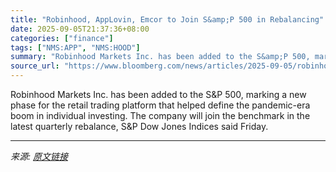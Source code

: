 ```yaml
---
title: "Robinhood, AppLovin, Emcor to Join S&amp;P 500 in Rebalancing"
date: 2025-09-05T21:37:36+08:00
categories: ["finance"]
tags: ["NMS:APP", "NMS:HOOD"]
summary: "Robinhood Markets Inc. has been added to the S&amp;P 500, marking a new phase for the retail trading platform that helped define the pandemic-era boom in individual investing. The company will join th"
source_url: "https://www.bloomberg.com/news/articles/2025-09-05/robinhood-applovin-emcor-to-join-s-p-500-in-latest-rebalance"
---
```


Robinhood Markets Inc. has been added to the S&amp;P 500, marking a new phase for the retail trading platform that helped define the pandemic-era boom in individual investing. The company will join the benchmark in the latest quarterly rebalance, S&amp;P Dow Jones Indices said Friday.

---

*来源: [原文链接](https://www.bloomberg.com/news/articles/2025-09-05/robinhood-applovin-emcor-to-join-s-p-500-in-latest-rebalance)*
